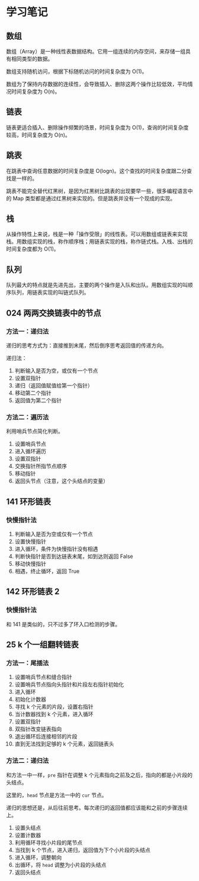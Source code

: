 # 学习笔记
## 数组
数组（Array）是一种线性表数据结构。它用一组连续的内存空间，来存储一组具有相同类型的数据。

数组支持随机访问，根据下标随机访问的时间复杂度为 O(1)。

数组为了保持内存数据的连续性，会导致插入、删除这两个操作比较低效，平均情况时间复杂度为 O(n)。

## 链表
链表更适合插入、删除操作频繁的场景，时间复杂度为 O(1)，查询的时间复杂度较高，时间复杂度为 O(n)。

## 跳表
在跳表中查询任意数据的时间复杂度是 O(logn)。这个查找的时间复杂度跟二分查找是一样的。

跳表不能完全替代红黑树，是因为红黑树比跳表的出现要早一些，很多编程语言中的 Map 类型都是通过红黑树来实现的。但是跳表并没有一个现成的实现。

## 栈
从操作特性上来说，栈是一种「操作受限」的线性表。可以用数组或链表来实现栈。用数组实现的栈，称作顺序栈；用链表实现的栈，称作链式栈。入栈、出栈的时间复杂度都为 O(1)。

## 队列
队列最大的特点就是先进先出，主要的两个操作是入队和出队。用数组实现的叫顺序队列，用链表实现的叫链式队列。

## 024 两两交换链表中的节点
### 方法一：递归法
递归的思考方式为：直接推到末尾，然后倒序思考返回值的传递方向。

递归法：
1. 判断输入是否为空，或仅有一个节点
2. 设置双指针
3. 递归（返回值赋值给第一个指针）
4. 移动第二个指针
5. 返回值为第二个指针

### 方法二：遍历法
利用哨兵节点简化判断。

1. 设置哨兵节点
2. 进入循环遍历
3. 设置双指针
4. 交换指针所指节点顺序
5. 移动指针
6. 返回头节点（注意，这个头结点的变量）

## 141 环形链表
### 快慢指针法

1. 判断输入是否为空或仅有一个节点
2. 设置快慢指针
3. 进入循环，条件为快慢指针没有相遇
4. 判断快指针是否到达链表末尾，如到达则返回 False
5. 移动快慢指针
6. 相遇，终止循环，返回 True

## 142 环形链表 2
### 快慢指针法

和 141 是类似的，只不过多了环入口检测的步骤。

## 25 k 个一组翻转链表
### 方法一：尾插法

1. 设置哨兵节点和缝合指针
2. 设置哨兵节点指向头指针和片段左右指针初始化
3. 进入循环
4. 初始化计数器
5. 寻找 k 个元素的片段，设置右指针
6. 当计数器找到 k 个元素，进入循环
7. 设置双指针
8. 双指针改变链表指向
9. 退出循环后连接相邻的片段
10. 直到无法找到足够的 k 个元素，返回链表头

### 方法二：递归法
和方法一中一样，`pre` 指针在调整 k 个元素指向之前及之后，指向的都是小片段的头结点。

这里的，`head` 节点是方法一中的 `cur` 节点。

递归的思想还是，从后往前思考。每次递归的返回值都应该能和之前的步骤连续上。

1. 设置头结点
2. 设置计数器
3. 利用循环寻找小片段的尾节点
4. 当找到 k 个节点，进入递归，返回值为下个小片段的头结点
5. 进入循环，调整朝向
6. 出循环，将 `head` 调整为小片段的头结点
7. 返回头结点

